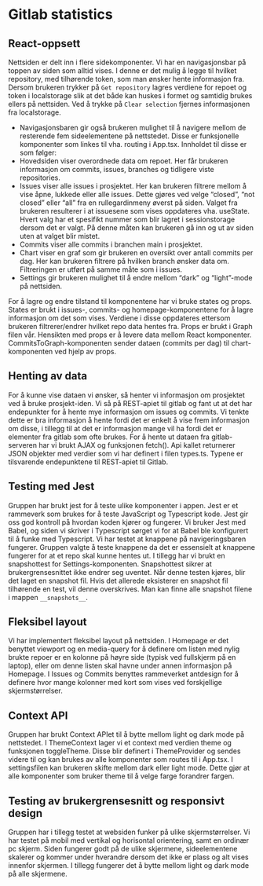 # Gitlab statistics

## React-oppsett
Nettsiden er delt inn i flere sidekomponenter. Vi har en navigasjonsbar på toppen av siden som alltid vises. I denne er det mulig å legge til hvilket repository, med tilhørende token, som man ønsker hente informasjon fra. Dersom brukeren trykker på `Get repository` lagres verdiene for repoet og token i localstorage slik at det både kan huskes i formet og samtidig brukes ellers på nettsiden. Ved å trykke på `Clear selection` fjernes informasjonen fra localstorage.

- Navigasjonsbaren gir også brukeren mulighet til å navigere mellom de resterende fem sideelementene på nettstedet. Disse er funksjonelle komponenter som linkes til vha. routing i App.tsx. Innholdet til disse er som følger:
- Hovedsiden viser overordnede data om repoet. Her får brukeren informasjon om commits, issues, branches og tidligere viste repositories.
- Issues viser alle issues i prosjektet. Her kan brukeren filtrere mellom å vise åpne, lukkede eller alle issues. Dette gjøres ved velge “closed”, “not closed” eller “all” fra en rullegardinmeny øverst på siden. Valget fra brukeren resulterer i at issuesene som vises oppdateres vha. useState. Hvert valg har et spesifikt nummer som blir lagret i sessionstorage dersom det er valgt. På denne måten kan brukeren gå inn og ut av siden uten at valget blir mistet.
- Commits viser alle commits i branchen main i prosjektet.
- Chart viser en graf som gir brukeren en oversikt over antall commits per dag. Her kan brukeren filtrere på hvilken branch ønsker data om. Filtreringen er utført på samme måte som i issues.
- Settings gir brukeren mulighet til å endre mellom “dark” og “light”-mode på nettsiden.

For å lagre og endre tilstand til komponentene har vi bruke states og props. States er brukt i  issues-, commits- og homepage-komponentene for å lagre informasjon om det som vises. Verdiene i disse oppdateres ettersom brukeren filtrerer/endrer hvilket repo data hentes fra.
Props er brukt i Graph filen vår. Hensikten med props er å levere data mellom React komponenter. CommitsToGraph-komponenten sender dataen (commits per dag) til chart-komponenten ved hjelp av props.

## Henting av data
For å kunne vise dataen vi ønsker, så henter vi informasjon om prosjektet ved å bruke prosjekt-iden. Vi så på REST-apiet til gitlab og fant ut at det har endepunkter for å hente mye informasjon om issues og commits. Vi tenkte dette er bra informasjon å hente fordi det er enkelt å vise frem informasjon om disse, i tillegg til at det er informasjon mange vil ha fordi det er elementer fra gitlab som ofte brukes. For å hente ut dataen fra gitlab-serveren har vi brukt AJAX og funksjonen fetch(). Api kallet returnerer JSON objekter med verdier som vi har definert i filen types.ts. Typene er tilsvarende endepunktene til REST-apiet til Gitlab. 

## Testing med Jest
Gruppen har brukt jest for å teste ulike komponenter i appen. Jest er et rammeverk som brukes for å teste JavaScript og Typescript kode. Jest gir oss god kontroll på hvordan koden kjører og fungerer. Vi bruker Jest med Babel, og siden vi skriver i Typescript sørget vi for at Babel ble konfigurert til å funke med Typescript. Vi har testet at knappene på navigeringsbaren fungerer. Gruppen valgte å teste knappene da det er essensielt at knappene fungerer for at et repo skal kunne hentes ut. I tillegg har vi brukt en snapshottest for Settings-komponenten. Snapshottest sikrer at brukergrensesnittet ikke endrer seg uventet. Når denne testen kjøres, blir det laget en snapshot fil. Hvis det allerede eksisterer en snapshot fil tilhørende en test, vil denne overskrives. Man kan finne alle snapshot filene i mappen `__snapshots__`. 


## Fleksibel layout
Vi har implementert fleksibel layout på nettsiden. I Homepage er det benyttet viewport og en media-query for å definere om listen med nylig brukte repoer er en kolonne på høyre side (typisk ved fullskjerm på en laptop), eller om denne listen skal havne under annen informasjon på Homepage. I Issues og Commits benyttes rammeverket antdesign for å definere hvor mange kolonner med kort som vises ved forskjellige skjermstørrelser. 

## Context API
Gruppen har brukt Context APIet til å bytte mellom light og dark mode på nettstedet. I ThemeContext lager vi et context med verdien theme og funksjonen toggleTheme. Disse blir definert i ThemeProvider og sendes videre til og kan brukes av alle komponenter som routes til i App.tsx. I settingsfilen kan brukeren skifte mellom dark eller light mode. Dette gjør at alle komponenter som bruker theme til å velge farge forandrer fargen.

## Testing av brukergrensesnitt og responsivt design
Gruppen har i tillegg testet at websiden funker på ulike skjermstørrelser. Vi har testet på mobil med vertikal og horisontal orientering, samt en ordinær pc skjerm. Siden fungerer godt på de ulike skjermene, sideelementene skalerer og kommer under hverandre dersom det ikke er plass og alt vises innenfor skjermen. I tillegg fungerer det å bytte mellom light og dark mode på alle skjermene.



